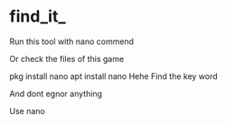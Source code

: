 # find_it_

Run this tool with nano commend 

Or check the files of this game

pkg install nano
apt install nano
Hehe 
Find the key word 

And dont egnor anything

Use nano
